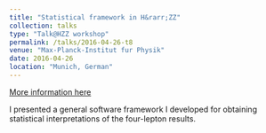```yaml
---
title: "Statistical framework in H&rarr;ZZ"
collection: talks
type: "Talk@HZZ workshop"
permalink: /talks/2016-04-26-t8
venue: "Max-Planck-Institut fur Physik"
date: 2016-04-26
location: "Munich, German"
---
```


[More information here](https://indico.cern.ch/event/481860/contributions/2000329/attachments/1263547/1869839/20160426_HZZworkshop_WS.pdf)

I presented a general software framework I developed for obtaining statistical interpretations of the four-lepton results.
